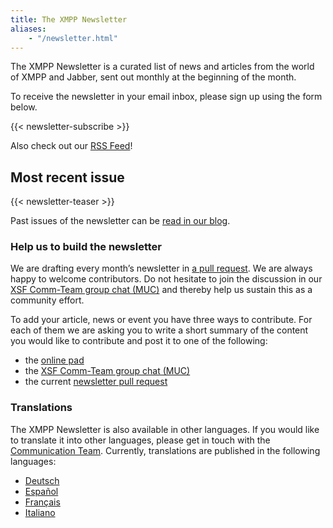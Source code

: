 ```yaml
---
title: The XMPP Newsletter
aliases:
    - "/newsletter.html"
---
```


The XMPP Newsletter is a curated list of news and articles from the world of XMPP and Jabber, sent out monthly at the beginning of the month.

To receive the newsletter in your email inbox, please sign up using the form below.

{{< newsletter-subscribe >}}

Also check out our [RSS Feed](https://xmpp.org/feeds/all.atom.xml)!

## Most recent issue

{{< newsletter-teaser >}}

Past issues of the newsletter can be [read in our blog](/categories/newsletter).

### Help us to build the newsletter

We are drafting every month’s newsletter in  [a pull request](https://github.com/xsf/xmpp.org/milestone/3). We are always happy to welcome contributors. Do not hesitate to join the discussion in our [XSF Comm-Team group chat (MUC)](xmpp:commteam@muc.xmpp.org?join) and thereby help us sustain this as a community effort.

To add your article, news or event you have three ways to contribute. For each of them we are asking you to write a short summary of the content you would like to contribute and post it to one of the following:

* the [online pad](https://pad.nixnet.services/oHnY_ZvLT8SoFyCqIC2ung)
* the [XSF Comm-Team group chat (MUC)](xmpp:commteam@muc.xmpp.org?join)
* the current [newsletter pull request](https://github.com/xsf/xmpp.org/milestone/3)

### Translations

The XMPP Newsletter is also available in other languages. If you would like to translate it into other languages, please get in touch with the [Communication Team](https://xmpp.org/about/xsf/comm-team.html). Currently, translations are published in the following languages:

* [Deutsch](https://xmpp.org/categories/newsletter/)
* [Español](https://xmpp.org/categories/newsletter/)
* [Français](https://news.jabberfr.org/category/newsletter/)
* [Italiano](https://notes.nicfab.eu/)

